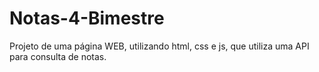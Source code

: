 # Notas-4-Bimestre
Projeto de uma página WEB, utilizando html, css e js, que utiliza uma API para consulta de notas.
